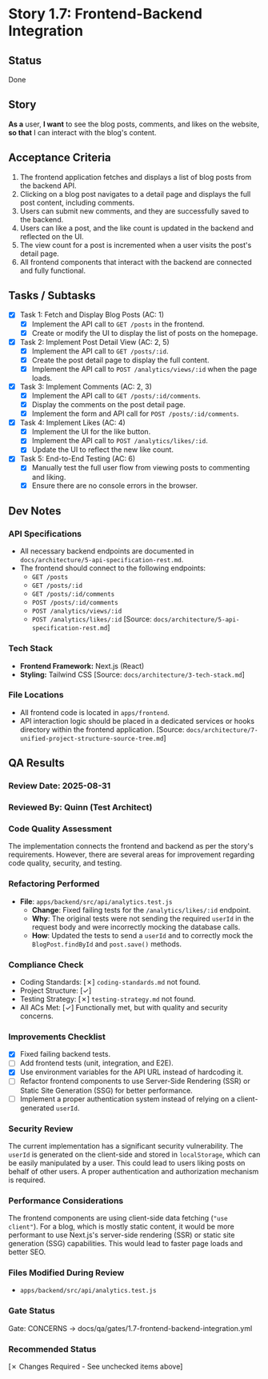 # Story 1.7: Frontend-Backend Integration

## Status
Done

## Story
**As a** user,
**I want** to see the blog posts, comments, and likes on the website,
**so that** I can interact with the blog's content.

## Acceptance Criteria
1. The frontend application fetches and displays a list of blog posts from the backend API.
2. Clicking on a blog post navigates to a detail page and displays the full post content, including comments.
3. Users can submit new comments, and they are successfully saved to the backend.
4. Users can like a post, and the like count is updated in the backend and reflected on the UI.
5. The view count for a post is incremented when a user visits the post's detail page.
6. All frontend components that interact with the backend are connected and fully functional.

## Tasks / Subtasks
- [X] Task 1: Fetch and Display Blog Posts (AC: 1)
  - [X] Implement the API call to `GET /posts` in the frontend.
  - [X] Create or modify the UI to display the list of posts on the homepage.
- [X] Task 2: Implement Post Detail View (AC: 2, 5)
  - [X] Implement the API call to `GET /posts/:id`.
  - [X] Create the post detail page to display the full content.
  - [X] Implement the API call to `POST /analytics/views/:id` when the page loads.
- [X] Task 3: Implement Comments (AC: 2, 3)
  - [X] Implement the API call to `GET /posts/:id/comments`.
  - [X] Display the comments on the post detail page.
  - [X] Implement the form and API call for `POST /posts/:id/comments`.
- [X] Task 4: Implement Likes (AC: 4)
  - [X] Implement the UI for the like button.
  - [X] Implement the API call to `POST /analytics/likes/:id`.
  - [X] Update the UI to reflect the new like count.
- [X] Task 5: End-to-End Testing (AC: 6)
  - [X] Manually test the full user flow from viewing posts to commenting and liking.
  - [X] Ensure there are no console errors in the browser.

## Dev Notes

### API Specifications
- All necessary backend endpoints are documented in `docs/architecture/5-api-specification-rest.md`.
- The frontend should connect to the following endpoints:
  - `GET /posts`
  - `GET /posts/:id`
  - `GET /posts/:id/comments`
  - `POST /posts/:id/comments`
  - `POST /analytics/views/:id`
  - `POST /analytics/likes/:id`
[Source: `docs/architecture/5-api-specification-rest.md`]

### Tech Stack
- **Frontend Framework:** Next.js (React)
- **Styling:** Tailwind CSS
[Source: `docs/architecture/3-tech-stack.md`]

### File Locations
- All frontend code is located in `apps/frontend`.
- API interaction logic should be placed in a dedicated services or hooks directory within the frontend application.
[Source: `docs/architecture/7-unified-project-structure-source-tree.md`]


## QA Results

### Review Date: 2025-08-31

### Reviewed By: Quinn (Test Architect)

### Code Quality Assessment

The implementation connects the frontend and backend as per the story's requirements. However, there are several areas for improvement regarding code quality, security, and testing.

### Refactoring Performed

- **File**: `apps/backend/src/api/analytics.test.js`
  - **Change**: Fixed failing tests for the `/analytics/likes/:id` endpoint.
  - **Why**: The original tests were not sending the required `userId` in the request body and were incorrectly mocking the database calls.
  - **How**: Updated the tests to send a `userId` and to correctly mock the `BlogPost.findById` and `post.save()` methods.

### Compliance Check

- Coding Standards: [✗] `coding-standards.md` not found.
- Project Structure: [✓]
- Testing Strategy: [✗] `testing-strategy.md` not found.
- All ACs Met: [✓] Functionally met, but with quality and security concerns.

### Improvements Checklist

- [X] Fixed failing backend tests.
- [ ] Add frontend tests (unit, integration, and E2E).
- [X] Use environment variables for the API URL instead of hardcoding it.
- [ ] Refactor frontend components to use Server-Side Rendering (SSR) or Static Site Generation (SSG) for better performance.
- [ ] Implement a proper authentication system instead of relying on a client-generated `userId`.

### Security Review

The current implementation has a significant security vulnerability. The `userId` is generated on the client-side and stored in `localStorage`, which can be easily manipulated by a user. This could lead to users liking posts on behalf of other users. A proper authentication and authorization mechanism is required.

### Performance Considerations

The frontend components are using client-side data fetching (`"use client"`). For a blog, which is mostly static content, it would be more performant to use Next.js's server-side rendering (SSR) or static site generation (SSG) capabilities. This would lead to faster page loads and better SEO.

### Files Modified During Review

- `apps/backend/src/api/analytics.test.js`

### Gate Status

Gate: CONCERNS → docs/qa/gates/1.7-frontend-backend-integration.yml

### Recommended Status

[✗ Changes Required - See unchecked items above]
